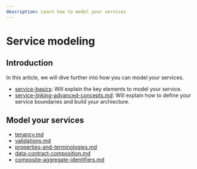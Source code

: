 ```yaml
---
description: Learn how to model your services
---
```


# Service modeling

## Introduction

In this article, we will dive further into how you can model your services.

* [service-basics](../service-basics/ "mention"): Will explain the key elements to model your service.
* [service-linking-advanced-concepts.md](../service-linking/service-linking-advanced-concepts.md "mention"): Will explain how to define your service boundaries and build your archiecture.



## Model your services

* [tenancy.md](tenancy.md "mention")
* [validations.md](validations.md "mention")
* [properties-and-terminologies.md](properties-and-terminologies.md "mention")
* [data-contract-composition.md](data-contract-composition.md "mention")
* [composite-aggregate-identifiers.md](composite-aggregate-identifiers.md "mention")
